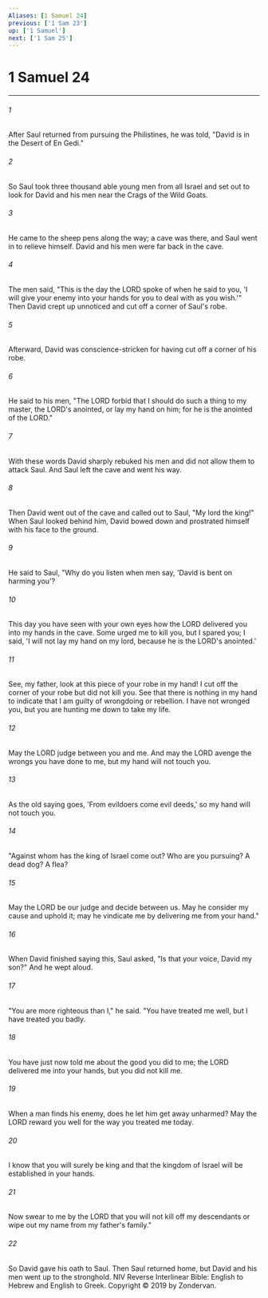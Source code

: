 ```yaml
---
Aliases: [1 Samuel 24]
previous: ['1 Sam 23']
up: ['1 Samuel']
next: ['1 Sam 25']
---
```

# 1 Samuel 24

***


###### 1 
After Saul returned from pursuing the Philistines, he was told, "David is in the Desert of En Gedi." 

###### 2 
So Saul took three thousand able young men from all Israel and set out to look for David and his men near the Crags of the Wild Goats. 

###### 3 
He came to the sheep pens along the way; a cave was there, and Saul went in to relieve himself. David and his men were far back in the cave. 

###### 4 
The men said, "This is the day the LORD spoke of when he said to you, 'I will give your enemy into your hands for you to deal with as you wish.'" Then David crept up unnoticed and cut off a corner of Saul's robe. 

###### 5 
Afterward, David was conscience-stricken for having cut off a corner of his robe. 

###### 6 
He said to his men, "The LORD forbid that I should do such a thing to my master, the LORD's anointed, or lay my hand on him; for he is the anointed of the LORD." 

###### 7 
With these words David sharply rebuked his men and did not allow them to attack Saul. And Saul left the cave and went his way. 

###### 8 
Then David went out of the cave and called out to Saul, "My lord the king!" When Saul looked behind him, David bowed down and prostrated himself with his face to the ground. 

###### 9 
He said to Saul, "Why do you listen when men say, 'David is bent on harming you'? 

###### 10 
This day you have seen with your own eyes how the LORD delivered you into my hands in the cave. Some urged me to kill you, but I spared you; I said, 'I will not lay my hand on my lord, because he is the LORD's anointed.' 

###### 11 
See, my father, look at this piece of your robe in my hand! I cut off the corner of your robe but did not kill you. See that there is nothing in my hand to indicate that I am guilty of wrongdoing or rebellion. I have not wronged you, but you are hunting me down to take my life. 

###### 12 
May the LORD judge between you and me. And may the LORD avenge the wrongs you have done to me, but my hand will not touch you. 

###### 13 
As the old saying goes, 'From evildoers come evil deeds,' so my hand will not touch you. 

###### 14 
"Against whom has the king of Israel come out? Who are you pursuing? A dead dog? A flea? 

###### 15 
May the LORD be our judge and decide between us. May he consider my cause and uphold it; may he vindicate me by delivering me from your hand." 

###### 16 
When David finished saying this, Saul asked, "Is that your voice, David my son?" And he wept aloud. 

###### 17 
"You are more righteous than I," he said. "You have treated me well, but I have treated you badly. 

###### 18 
You have just now told me about the good you did to me; the LORD delivered me into your hands, but you did not kill me. 

###### 19 
When a man finds his enemy, does he let him get away unharmed? May the LORD reward you well for the way you treated me today. 

###### 20 
I know that you will surely be king and that the kingdom of Israel will be established in your hands. 

###### 21 
Now swear to me by the LORD that you will not kill off my descendants or wipe out my name from my father's family." 

###### 22 
So David gave his oath to Saul. Then Saul returned home, but David and his men went up to the stronghold. NIV Reverse Interlinear Bible: English to Hebrew and English to Greek. Copyright © 2019 by Zondervan.
